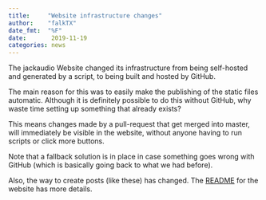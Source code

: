 ```yaml
---
title:     "Website infrastructure changes"
author:    "falkTX"
date_fmt:  "%F"
date:       2019-11-19
categories: news
---
```

The jackaudio Website changed its infrastructure from being self-hosted and generated by a script, to being built and hosted by GitHub.

The main reason for this was to easily make the publishing of the static files automatic.
Although it is definitely possible to do this without GitHub, why waste time setting up something that already exists?

This means changes made by a pull-request that get merged into master, will immediately be visible in the website, without anyone having to run scripts or click more buttons.

Note that a fallback solution is in place in case something goes wrong with GitHub (which is basically going back to what we had before).

Also, the way to create posts (like these) has changed. The [README] for the website has more details.

[README]: https://github.com/jackaudio/jackaudio.github.com/blob/master/README.md
